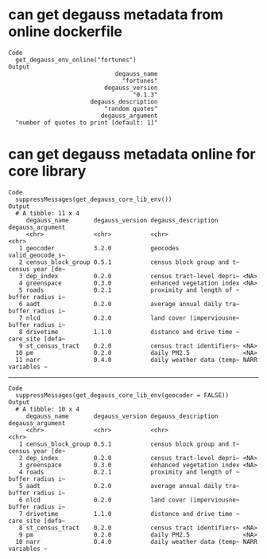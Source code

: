 # can get degauss metadata from online dockerfile

    Code
      get_degauss_env_online("fortunes")
    Output
                                  degauss_name 
                                    "fortunes" 
                               degauss_version 
                                       "0.1.3" 
                           degauss_description 
                               "random quotes" 
                              degauss_argument 
      "number of quotes to print [default: 1]" 

# can get degauss metadata online for core library

    Code
      suppressMessages(get_degauss_core_lib_env())
    Output
      # A tibble: 11 x 4
         degauss_name       degauss_version degauss_description       degauss_argument
         <chr>              <chr>           <chr>                     <chr>           
       1 geocoder           3.2.0           geocodes                  valid_geocode_s~
       2 census_block_group 0.5.1           census block group and t~ census year [de~
       3 dep_index          0.2.0           census tract-level depri~ <NA>            
       4 greenspace         0.3.0           enhanced vegetation index <NA>            
       5 roads              0.2.1           proximity and length of ~ buffer radius i~
       6 aadt               0.2.0           average annual daily tra~ buffer radius i~
       7 nlcd               0.2.0           land cover (imperviousne~ buffer radius i~
       8 drivetime          1.1.0           distance and drive time ~ care_site [defa~
       9 st_census_tract    0.2.0           census tract identifiers~ <NA>            
      10 pm                 0.2.0           daily PM2.5               <NA>            
      11 narr               0.4.0           daily weather data (temp~ NARR variables ~

---

    Code
      suppressMessages(get_degauss_core_lib_env(geocoder = FALSE))
    Output
      # A tibble: 10 x 4
         degauss_name       degauss_version degauss_description       degauss_argument
         <chr>              <chr>           <chr>                     <chr>           
       1 census_block_group 0.5.1           census block group and t~ census year [de~
       2 dep_index          0.2.0           census tract-level depri~ <NA>            
       3 greenspace         0.3.0           enhanced vegetation index <NA>            
       4 roads              0.2.1           proximity and length of ~ buffer radius i~
       5 aadt               0.2.0           average annual daily tra~ buffer radius i~
       6 nlcd               0.2.0           land cover (imperviousne~ buffer radius i~
       7 drivetime          1.1.0           distance and drive time ~ care_site [defa~
       8 st_census_tract    0.2.0           census tract identifiers~ <NA>            
       9 pm                 0.2.0           daily PM2.5               <NA>            
      10 narr               0.4.0           daily weather data (temp~ NARR variables ~

